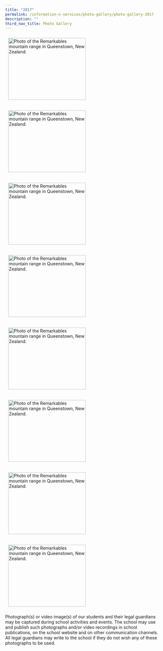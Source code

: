 ```yaml
---
title: "2017"
permalink: /information-n-services/photo-gallery/photo-gallery-2017
description: ""
third_nav_title: Photo Gallery
---
```

[<!-- Codes by HTML.am -->  <!-- CSS Code --> <style type="text/css"> img.GeneratedImage { width:250px;height:200px;margin:10px;border-width:0px;border-color:#000000;border-style:solid; } </style>  <!-- HTML Code --> <img class="GeneratedImage" alt="Photo of the Remarkables mountain range in Queenstown, New Zealand." src="https://angsanapri.moe.edu.sg/qql/slot/u167/school_information/photo_gallery/2017/P3%20Outdoor%20and%20Lifeskills%20Camp%202017%20Day%202.jpg">](https://photos.google.com/share/AF1QipPzPFfQHjDnZmGuaaieRkwg9cQ1_vzPpW3VKwNaHAESf5pPDlmv5MTPqZVMbO92yA?key=T0VGWGxUTmdNUW5HZG5HOEo3Q1Z4UkhSVUU5WUVR)

[<!-- Codes by HTML.am -->  <!-- CSS Code --> <style type="text/css"> img.GeneratedImage { width:250px;height:200px;margin:10px;border-width:0px;border-color:#000000;border-style:solid; } </style>  <!-- HTML Code --> <img class="GeneratedImage" alt="Photo of the Remarkables mountain range in Queenstown, New Zealand." src="https://angsanapri.moe.edu.sg/qql/slot/u167/school_information/photo_gallery/2017/P3%20Outdoor%20and%20Lifeskills%20Camp%202017%20Day%201.jpg">](https://photos.google.com/share/AF1QipOZU_OFy5AHTkoUi10MKRL_vatuHj55btUtMdv_4wsxMEIBKZwYWm-2gMFQPCxA1A?key=bUVhUV91S2FoeHdkMDl5aE5DV09KWG8yckVLbE9R)

[<!-- Codes by HTML.am -->  <!-- CSS Code --> <style type="text/css"> img.GeneratedImage { width:250px;height:200px;margin:10px;border-width:0px;border-color:#000000;border-style:solid; } </style>  <!-- HTML Code --> <img class="GeneratedImage" alt="Photo of the Remarkables mountain range in Queenstown, New Zealand." src="https://angsanapri.moe.edu.sg/qql/slot/u167/school_information/photo_gallery/2017/Prefects-Investiture-2017.jpg">](https://photos.google.com/share/AF1QipPJ5BgpkIq4mPyEBOVY38MiggSuUCHhWr9gRSakIuttACc6R9tGHu6SulrRUukyBw?key=WXdoOVByaHVTWnJfemx0OWVSc1dLVjV2Wm1FUExB)

[<!-- Codes by HTML.am -->  <!-- CSS Code --> <style type="text/css"> img.GeneratedImage { width:250px;height:200px;margin:10px;border-width:0px;border-color:#000000;border-style:solid; } </style>  <!-- HTML Code --> <img class="GeneratedImage" alt="Photo of the Remarkables mountain range in Queenstown, New Zealand." src="https://angsanapri.moe.edu.sg/qql/slot/u167/school_information/photo_gallery/2017/Total-Defence-Day-2017.jpg">](https://photos.google.com/share/AF1QipNqmfqhBV17GXtDrB6FWuRpSELgvxltPPmwghlZ3xj8aMh9vYGKPh2sxToGCmQ8TA?key=V2k3a1lXeFM3QWI0cFVYdkRqUElsZVBxMVd0d3p3)

[<!-- Codes by HTML.am -->  <!-- CSS Code --> <style type="text/css"> img.GeneratedImage { width:250px;height:200px;margin:10px;border-width:0px;border-color:#000000;border-style:solid; } </style>  <!-- HTML Code --> <img class="GeneratedImage" alt="Photo of the Remarkables mountain range in Queenstown, New Zealand." src="https://angsanapri.moe.edu.sg/qql/slot/u167/school_information/photo_gallery/2017/CNY-Celebrations-2017.jpg">](https://photos.google.com/share/AF1QipOoW6L95g-TuXoeIOyCwTRvnqtWzGrjUzBgvkH0dedm9KWggoLV0wr8NxHW6dvJdg?key=elRlWkhSbkM1eVFEVG1ZLWNTcHU2MG5qemd1Z2tn)

[<!-- Codes by HTML.am -->  <!-- CSS Code --> <style type="text/css"> img.GeneratedImage { width:250px;height:200px;margin:10px;border-width:0px;border-color:#000000;border-style:solid; } </style>  <!-- HTML Code --> <img class="GeneratedImage" alt="Photo of the Remarkables mountain range in Queenstown, New Zealand." src="https://angsanapri.moe.edu.sg/qql/slot/u167/school_information/photo_gallery/2017/P4-Chingay-NE-Show-2017.jpg">](https://photos.google.com/share/AF1QipPMBWnh7y14jnymUfjtbBTTrKPKHzKzj1DmNGew1-Bs350DiNa_CQY6Esb4ZPybuw?key=LWZJYTMzLVlXa0xaUWhnLVhqQ2E3d3Zla2xGLWN3)

[<!-- Codes by HTML.am -->  <!-- CSS Code --> <style type="text/css"> img.GeneratedImage { width:250px;height:200px;margin:10px;border-width:0px;border-color:#000000;border-style:solid; } </style>  <!-- HTML Code --> <img class="GeneratedImage" alt="Photo of the Remarkables mountain range in Queenstown, New Zealand." src="https://angsanapri.moe.edu.sg/qql/slot/u167/school_information/photo_gallery/2017/P1-Buddy-Programme-2017.jpg">](https://photos.google.com/share/AF1QipMWCHzuzMC6AwUpQQP39Ym5qzAs9DQDEaTqIQ9cNvIpfpBKj0t1TkBYVe9HevRgtQ?key=aXRJLXlXeUNkNXg1ZERsMVlIeVpwNlJmMzZoTnF3)

[<!-- Codes by HTML.am -->  <!-- CSS Code --> <style type="text/css"> img.GeneratedImage { width:250px;height:200px;margin:10px;border-width:0px;border-color:#000000;border-style:solid; } </style>  <!-- HTML Code --> <img class="GeneratedImage" alt="Photo of the Remarkables mountain range in Queenstown, New Zealand." src="https://angsanapri.moe.edu.sg/qql/slot/u167/school_information/photo_gallery/2017/Start-of-New-Term-2017.jpg">](https://photos.google.com/share/AF1QipNs7Ed3qWzqsg2SLOtr5nPnaeM4lWk6-RhFQnrDkiSQyByF0sT5jYJYghrCODzg6w?key=UW9oNENPbXBFaDdkcU9KeV9FWUM0MFVVclZINFpn)

Photograph(s) or video image(s) of our students and their legal guardians may be captured during school activities and events. The school may use and publish such photographs and/or video recordings in school publications, on the school website and on other communication channels. All legal guardians may write to the school if they do not wish any of these photographs to be used.